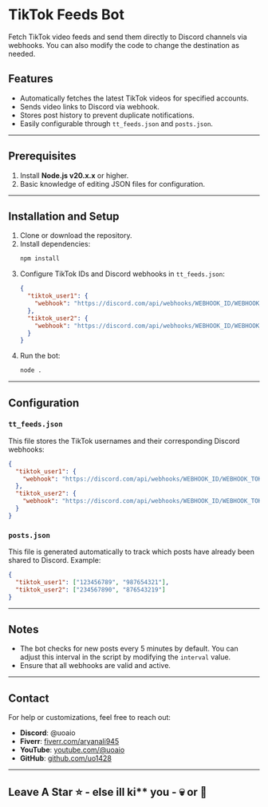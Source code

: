 # TikTok Feeds Bot

Fetch TikTok video feeds and send them directly to Discord channels via webhooks. You can also modify the code to change the destination as needed.

## Features

- Automatically fetches the latest TikTok videos for specified accounts.
- Sends video links to Discord via webhook.
- Stores post history to prevent duplicate notifications.
- Easily configurable through `tt_feeds.json` and `posts.json`.

---

## Prerequisites

1. Install **Node.js v20.x.x** or higher.
2. Basic knowledge of editing JSON files for configuration.

---

## Installation and Setup

1. Clone or download the repository.
2. Install dependencies:
   ```bash
   npm install
   ```
3. Configure TikTok IDs and Discord webhooks in `tt_feeds.json`:
   ```json
   {
     "tiktok_user1": {
       "webhook": "https://discord.com/api/webhooks/WEBHOOK_ID/WEBHOOK_TOKEN"
     },
     "tiktok_user2": {
       "webhook": "https://discord.com/api/webhooks/WEBHOOK_ID/WEBHOOK_TOKEN"
     }
   }
   ```
4. Run the bot:
   ```bash
   node .
   ```

---

## Configuration

### `tt_feeds.json`

This file stores the TikTok usernames and their corresponding Discord webhooks:

```json
{
  "tiktok_user1": {
    "webhook": "https://discord.com/api/webhooks/WEBHOOK_ID/WEBHOOK_TOKEN"
  },
  "tiktok_user2": {
    "webhook": "https://discord.com/api/webhooks/WEBHOOK_ID/WEBHOOK_TOKEN"
  }
}
```

### `posts.json`

This file is generated automatically to track which posts have already been shared to Discord. Example:

```json
{
  "tiktok_user1": ["123456789", "987654321"],
  "tiktok_user2": ["234567890", "876543219"]
}
```

---

## Notes

- The bot checks for new posts every 5 minutes by default. You can adjust this interval in the script by modifying the `interval` value.
- Ensure that all webhooks are valid and active.

---

## Contact

For help or customizations, feel free to reach out:

- **Discord**: @uoaio
- **Fiverr**: [fiverr.com/aryanali945](https://fiverr.com/aryanali945)
- **YouTube**: [youtube.com/@uoaio](https://youtube.com/@uoaio)
- **GitHub**: [github.com/uo1428](https://github.com/uo1428)

---

## Leave A Star ⭐ - else ill ki\*\* you - 💀 or 💋
